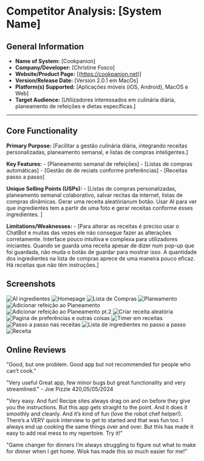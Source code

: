 # Competitor Analysis: [System Name] 
## General Information 
- **Name of System:** [Cookpanion] 
- **Company/Developer:** [Christine Fosco] 
- **Website/Product Page:** [(https://cookpanion.net)] 
- **Version/Release Date:** [Version 2.0.1 em MacOs] 
- **Platform(s) Supported:** [Aplicações móveis (iOS, Android), MacOS e Web] 
- **Target Audience:** [Utilizadores interessados em culinária diária, planeamento de refeições e dietas específicas.] 

--- 
## Core Functionality 

**Primary Purpose:** [Facilitar a gestão culinária diária, integrando receitas personalizadas, planeamento semanal, e listas de compras inteligentes.] 

**Key Features:** - [Planeamento semanal de refeições] - [Listas de compras automáticas] - [Gestão de de reciats conforme preferências] - [Receitas passo a passo]

**Unique Selling Points (USPs):** - [Listas de compras personalizadas, planeamento semanal colaborativo, salvar recitas da internet, listas de compras dinâmicas. Gerar uma receita aleatórianum botão. Usar AI para ver que ingredientes tem a partir de uma foto e gerar receitas conforme esses ingredientes. ] 

**Limitations/Weaknesses:** - [Para alterar as receitas é preciso usar o ChatBot e muitas das vezes ele não consegue fazer as alterações corretamente. Interface pouco intuitiva e complexa para utilizadores iniciantes. Quando se guarda uma receita apesar de dizer num pop-up que foi guardada, não muda o botão de guardar para mostrar isso. A quantidade dos ingredientes na lista de compras aprece de uma maneira pouco eficaz. Há receitas que não têm instruções.] 



## Screenshots
![AI ingredientes](<Screenshot 2025-03-10 at 15.13.40.png>)
![Homepage](<Screenshot 2025-03-10 at 15.13.01.png>)
![Lista de Compras](image-2.png)
![Planeamento](<Screenshot 2025-03-10 at 15.11.45.png>)
![Adicionar refeição ao Planeamento](<Screenshot 2025-03-10 at 15.11.42.png>)
![Adicionar refeição ao Planeamento pt.2](<Screenshot 2025-03-10 at 15.11.36.png>)
![Criar receita aleatória](<Screenshot 2025-03-10 at 15.11.02.png>)
![Pagina de preferências e outras coisas](<Screenshot 2025-03-10 at 15.10.56.png>)
![Timer em receitas](<Screenshot 2025-03-10 at 15.09.51.png>)
![Passo a passo nas receitas](<Screenshot 2025-03-10 at 15.08.57.png>)
![Lista de ingredientes no passo a passo](<Screenshot 2025-03-10 at 15.08.36.png>)
![Receita](<Screenshot 2025-03-10 at 15.04.28.png>)


## Online Reviews
"Good, but one problem.
Good app but not recommended for people who can’t cook."

"Very useful
Great app, few minor bugs but great functionality and very streamlined." - Joe Pizzle 420,05/05/2024

"Very easy. And fun!
Recipe sites always drag on and on before they give you the instructions. But this app gets straight to the point. And it does it smoothly and cleanly. And it’s kind of fun (love the robot chef helper!). There’s a VERY quick interview to get to started and that was fun too. I always end up cooking the same things over and over. But this has made it easy to add real mess to my repertoire. Try it!"

"Game changer for dinners
I’m always struggling to figure out what to make for dinner when I get home. Wisk has made this so much easier for me!"